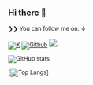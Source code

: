 ### Hi there 👋

<!--
**Ahrary/Ahrary** is a ✨ _special_ ✨ repository because its `README.md` (this file) appears on your GitHub profile.

Here are some ideas to get you started:

- 🔭 I’m currently working on ...
- 🌱 I’m currently learning ...
- 👯 I’m looking to collaborate on ...
- 🤔 I’m looking for help with ...
- 💬 Ask me about ...
- 📫 How to reach me: ...
- 😄 Pronouns: ...
- ⚡ Fun fact: ...
-->



<small>❯❯ You can follow me on: ↓</strong>

[![X](https://img.shields.io/twitter/follow/ahraary?label=%40ahraary&style=social)][x] [![Github](https://img.shields.io/github/followers/ahrary?style=social&label=Follow)][g] ![](https://komarev.com/ghpvc/?username=ahrary&style=flat-square&color=lightgrey)


[x]: https://x.com/ahraary
[g]: https://github.com/ahrary

![GitHub stats](https://github-readme-stats.vercel.app/api?username=Ahrary&show_icons=true&theme=slateorange)

[![Top Langs](https://github-readme-stats.vercel.app/api/top-langs/?username=Ahrary&layout=compact)]
